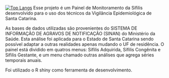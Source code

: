 [![Top Langs](https://github-readme-stats.vercel.app/api/top-langs/?username=anuraghazra)](https://github.com/anuraghazra/github-readme-stats) 
Esse projeto é um Painel de Monitoramento da Sífilis desenvolvido para o uso dos técnicos da Vigilância Epidemiológica de Santa Catarina.

As bases de dados utilizadas são provenientes do SISTEMA DE INFORMAÇÃO DE AGRAVOS DE NOTIFICAÇÃO (SINAN) do Ministério da Saúde. Esta análise foi aplicada para o Estado de Santa Catarina sendo possível adaptar a outras realidades apenas mudando o UF de residência. 
O painel está dividido em quatros menus: Sífilis Adquirida, Sífilis Congênita e Sífilis Gestante, e um menu chamado outras análises que agrega séries temporais anuais.

Foi utilizado o R shiny como ferramenta de desenvolvimento. 
